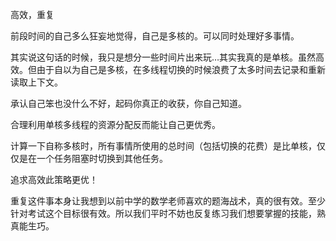 高效，重复

前段时间的自己多么狂妄地觉得，自己是多核的。可以同时处理好多事情。 

其实说这句话的时候，我只是想分一些时间片出来玩…其实我真的是单核。虽然高效。但由于自以为自己是多核，在多线程切换的时候浪费了太多时间去记录和重新读取上下文。 

承认自己笨也没什么不好，起码你真正的收获，你自己知道。 

合理利用单核多线程的资源分配反而能让自己更优秀。 

计算一下自称多核时，所有事情所使用的总时间（包括切换的花费）是比单核，仅仅是在一个任务阻塞时切换到其他任务。 

追求高效此策略更优！ 



重复这件事本身让我想到以前中学的数学老师喜欢的题海战术，真的很有效。至少针对考试这个目标很有效。所以我们平时不妨也反复练习我们想要掌握的技能，熟真能生巧。 
